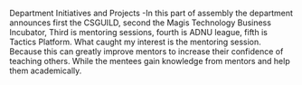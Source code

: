 Department Initiatives and Projects
-In this part of assembly the department announces first the CSGUILD, second the Magis Technology Business Incubator, Third is mentoring sessions, fourth is ADNU league, fifth is Tactics Platform. What caught my interest is the mentoring session. Because this can greatly improve mentors to increase their confidence of teaching others. While the mentees gain knowledge from mentors and help them academically.
